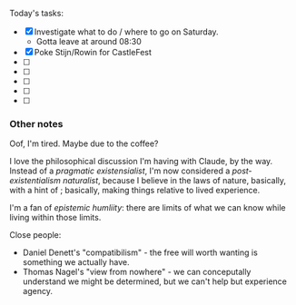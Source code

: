 Today's tasks:
- [x] Investigate what to do / where to go on Saturday.
    - Gotta leave at around 08:30
- [x] Poke Stijn/Rowin for CastleFest
- [ ] 
- [ ] 
- [ ] 
- [ ] 
- [ ]  

### Other notes

Oof, I'm tired. Maybe due to the coffee?

I love the philosophical discussion I'm having with Claude, by the way. Instead of a *pragmatic existensialist*, I'm now considered a *post-existentialism naturalist*, because I believe in the laws of nature, basically, with a hint of ; basically, making things relative to lived experience.

I'm a fan of *epistemic humliity*: there are limits of what we can know while living within those limits.

Close people:
- Daniel Denett's "compatibilism" - the free will worth wanting is something we actually have.
- Thomas Nagel's "view from nowhere" - we can conceputally understand we might be determined, but we can't help but experience agency.
